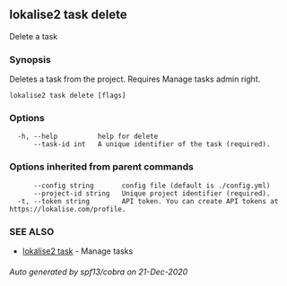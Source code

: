 ## lokalise2 task delete

Delete a task

### Synopsis

Deletes a task from the project. Requires Manage tasks admin right.

```
lokalise2 task delete [flags]
```

### Options

```
  -h, --help          help for delete
      --task-id int   A unique identifier of the task (required).
```

### Options inherited from parent commands

```
      --config string       config file (default is ./config.yml)
      --project-id string   Unique project identifier (required).
  -t, --token string        API token. You can create API tokens at https://lokalise.com/profile.
```

### SEE ALSO

* [lokalise2 task](lokalise2_task.md)	 - Manage tasks

###### Auto generated by spf13/cobra on 21-Dec-2020
